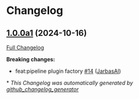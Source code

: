# Changelog

## [1.0.0a1](https://github.com/OpenVoiceOS/ovos-ocp-pipeline-plugin/tree/1.0.0a1) (2024-10-16)

[Full Changelog](https://github.com/OpenVoiceOS/ovos-ocp-pipeline-plugin/compare/0.1.3...1.0.0a1)

**Breaking changes:**

- feat:pipeline plugin factory [\#14](https://github.com/OpenVoiceOS/ovos-ocp-pipeline-plugin/pull/14) ([JarbasAl](https://github.com/JarbasAl))



\* *This Changelog was automatically generated by [github_changelog_generator](https://github.com/github-changelog-generator/github-changelog-generator)*
